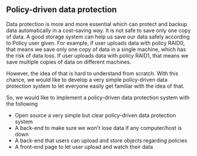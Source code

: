 ## Policy-driven data protection

Data protection is more and more essential which can protect and backup data automatically in a cost-saving way. It is not safe to save only one copy of data. A good storage system can help us save our data safely according to Policy user given. For example, if user uploads data with policy RAID0, that means we save only one copy of data in a single machine, which has the risk of data loss. If user uploads data with policy RAID1, that means we save multiple copies of data on different machines.

However, the idea of that is hard to understand from scratch. With this chance, we would like to develop a very simple policy-driven data protection system to let everyone easily get familiar with the idea of that.

So, we would like to implement a policy-driven data protection system with the following
- Open source a very simple but clear policy-driven data protection system
- A back-end to make sure we won't lose data if any computer/host is down
- A back-end that users can upload and store objects regarding policies
- A front-end page to let user upload and watch their data
